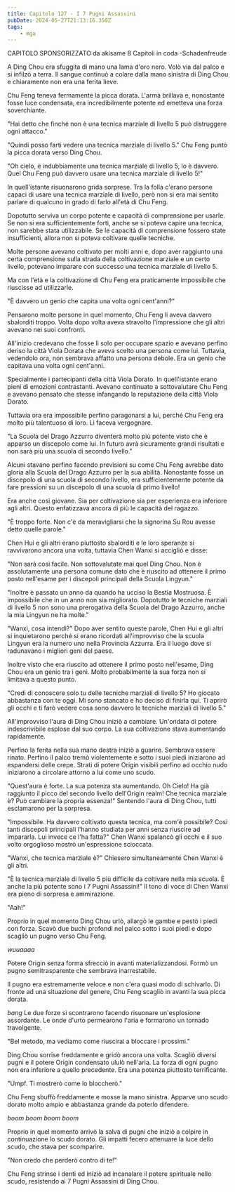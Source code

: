 ```yaml
---
title: Capitolo 127 - I 7 Pugni Assassini
pubDate: 2024-05-27T21:13:16.350Z
tags:
    - mga
---
```



CAPITOLO SPONSORIZZATO da akisame
8 Capitoli in coda
-Schadenfreude


A Ding Chou era sfuggita di mano una lama d'oro nero. Volò via dal palco e si infilzò a terra. Il sangue continuò a colare dalla mano sinistra di Ding Chou e chiaramente non era una ferita lieve.


Chu Feng teneva fermamente la picca dorata.
L'arma brillava e, nonostante fosse luce condensata, era incredibilmente potente ed emetteva una forza soverchiante.


"Hai detto che finché non è una tecnica marziale di livello 5 può distruggere ogni attacco."


"Quindi posso farti vedere una tecnica marziale di livello 5." Chu Feng puntò la picca dorata verso Ding Chou.


"Oh cielo, è indubbiamente una tecnica marziale di livello 5, lo è davvero. Quel Chu Feng può davvero usare una tecnica marziale di livello 5!"


In quell'istante risuonarono grida sorprese. Tra la folla c'erano persone capaci di usare una tecnica marziale di livello, però non si era mai sentito parlare di qualcuno in grado di farlo all'età di Chu Feng.


Dopotutto serviva un corpo potente e capacità di comprensione per usarle. Se non si era sufficientemente forti, anche se si poteva capire una tecnica, non sarebbe stata utilizzabile. Se le capacità di comprensione fossero state insufficienti, allora non si poteva coltivare quelle tecniche.


Molte persone avevano coltivato per molti anni e, dopo aver raggiunto una certa comprensione sulla strada della coltivazione marziale e un certo livello, potevano imparare con successo una tecnica marziale di livello 5.


Ma con l'età e la coltivazione di Chu Feng era praticamente impossibile che riuscisse ad utilizzarle.


"È davvero un genio che capita una volta ogni cent'anni?"


Pensarono molte persone in quel momento, Chu Feng li aveva davvero sbalorditi troppo. Volta dopo volta aveva stravolto l'impressione che gli altri avevano nei suoi confronti.


All'inizio credevano che fosse lì solo per occupare spazio e avevano perfino deriso la città Viola Dorata che aveva scelto una persona come lui. Tuttavia, vedendolo ora, non sembrava affatto una persona debole. Era un genio che capitava una volta ogni cent'anni.


Specialmente i partecipanti della città Viola Dorato. In quell'istante erano pieni di emozioni contrastanti. Avevano continuato a sottovalutare Chu Feng e avevano pensato che stesse infangando la reputazione della città Viola Dorato.


Tuttavia ora era impossibile perfino paragonarsi a lui, perché Chu Feng era molto più talentuoso di loro. Li faceva vergognare.


"La Scuola del Drago Azzurro diventerà molto più potente visto che è apparso un discepolo come lui. In futuro avrà sicuramente grandi risultati e non sarà più una scuola di secondo livello."


Alcuni stavano perfino facendo previsioni su come Chu Feng avrebbe dato gloria alla Scuola del Drago Azzurro per la sua abilità. Nonostante fosse un discepolo di una scuola di secondo livello, era sufficientemente potente da fare pressioni su un discepolo di una scuola di primo livello!


Era anche così giovane. Sia per coltivazione sia per esperienza era inferiore agli altri. Questo enfatizzava ancora di più le capacità del ragazzo.


"È troppo forte. Non c'è da meravigliarsi che la signorina Su Rou avesse detto quelle parole."


Chen Hui e gli altri erano piuttosto sbalorditi e le loro speranze si ravvivarono ancora una volta, tuttavia Chen Wanxi si accigliò e disse:


"Non sarà così facile. Non sottovalutate mai quel Ding Chou. Non è assolutamente una persona comune dato che è riuscito ad ottenere il primo posto nell'esame per i discepoli principali della Scuola Lingyun."


"Inoltre è passato un anno da quando ha ucciso la Bestia Mostruosa. È impossibile che in un anno non sia migliorato. Dopotutto le tecniche marziali di livello 5 non sono una prerogativa della Scuola del Drago Azzurro, anche la mia Lingyun ne ha molte."


"Wanxi, cosa intendi?" Dopo aver sentito queste parole, Chen Hui e gli altri si inquietarono perché si erano ricordati all'improvviso che la scuola Lingyun era la numero uno nella Provincia Azzurra. Era il luogo dove si radunavano i migliori geni del paese.


Inoltre visto che era riuscito ad ottenere il primo posto nell'esame, Ding Chou era un genio tra i geni. Molto probabilmente la sua forza non si limitava a questo punto.


"Credi di conoscere solo tu delle tecniche marziali di livello 5? Ho giocato abbastanza con te oggi. Mi sono stancato e ho deciso di finirla qui. Ti aprirò gli occhi e ti farò vedere cosa sono davvero le tecniche marziali di livello 5."


All'improvviso l'aura di Ding Chou iniziò a cambiare. Un'ondata di potere indescrivibile esplose dal suo corpo. La sua coltivazione stava aumentando rapidamente.


Perfino la ferita nella sua mano destra iniziò a guarire. Sembrava essere rinato. Perfino il palco tremò violentemente e sotto i suoi piedi iniziarono ad espandersi delle crepe. Strati di potere Origin visibili perfino ad occhio nudo iniziarono a circolare attorno a lui come uno scudo.


"Quest'aura è forte. La sua potenza sta aumentando. Oh Cielo! Ha già raggiunto il picco del secondo livello dell'Origin realm! Che tecnica marziale è? Può cambiare la propria essenza!" Sentendo l'aura di Ding Chou, tutti esclamarono per la sorpresa.


"Impossibile. Ha davvero coltivato questa tecnica, ma com'è possibile? Così tanti discepoli principali l'hanno studiata per anni senza riuscire ad impararla. Lui invece ce l'ha fatta?" Chen Wanxi spalancò gli occhi e il suo volto orgoglioso mostrò un'espressione scioccata.


"Wanxi, che tecnica marziale è?" Chiesero simultaneamente Chen Wanxi è gli altri.


"È la tecnica marziale di livello 5 più difficile da coltivare nella mia scuola. È anche la più potente sono i 7 Pugni Assassini!" Il tono di voce di Chen Wanxi era pieno di sorpresa e ammirazione.


"Aah!"


Proprio in quel momento Ding Chou urlò, allargò le gambe e pestò i piedi con forza. Scavò due buchi profondi nel palco sotto i suoi piedi e dopo scagliò un pugno verso Chu Feng.


*wuuaaaa*


Potere Origin senza forma sfrecciò in avanti materializzandosi. Formò un pugno semitrasparente che sembrava inarrestabile.


Il pugno era estremamente veloce e non c'era quasi modo di schivarlo. Di fronte ad una situazione del genere, Chu Feng scagliò in avanti la sua picca dorata.


*bang* Le due forze si scontrarono facendo risuonare un'esplosione assordante. Le onde d'urto permearono l'aria e formarono un tornado travolgente.


"Bel metodo, ma vediamo come riuscirai a bloccare i prossimi."


Ding Chou sorrise freddamente e gridò ancora una volta. Scagliò diversi pugni e il potere Origin condensato ululò nell'aria. La forza di ogni pugno non era inferiore a quello precedente. Era una potenza piuttosto terrificante.


"Umpf. Ti mostrerò come lo bloccherò."


Chu Feng sbuffò freddamente e mosse la mano sinistra. Apparve uno scudo dorato molto ampio e abbastanza grande da poterlo difendere.


*boom boom boom boom*


Proprio in quel momento arrivò la salva di pugni che iniziò a colpire in continuazione lo scudo dorato.
Gli impatti fecero attenuare la luce dello scudo, che stava per scomparire.


"Non credo che perderò contro di te!"


Chu Feng strinse i denti ed iniziò ad incanalare il potere spirituale nello scudo, resistendo ai 7 Pugni Assassini di Ding Chou.





